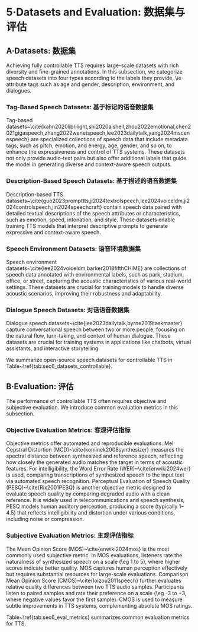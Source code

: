 # 5·Datasets and Evaluation: 数据集与评估

## A·Datasets: 数据集

Achieving fully controllable TTS requires large-scale datasets with rich diversity and fine-grained annotations.
In this subsection, we categorize speech datasets into four types according to the labels they provide, \ie attribute tags such as age and gender, description, environment, and dialogues.

### Tag-Based Speech Datasets: 基于标记的语音数据集

Tag-based datasets~\cite{kahn2020librilight,shi2020aishell,zhou2022emotional,chen2021gigaspeech,zhang2022wenetspeech,lee2023dailytalk,yang2024mscenespeech} are specialized collections of speech data that include metadata tags, such as pitch, emotion, and energy, age, gender, and so on, to enhance the expressiveness and control of TTS systems. These datasets not only provide audio-text pairs but also offer additional labels that guide the model in generating diverse and context-aware speech outputs.

### Description-Based Speech Datasets: 基于描述的语音数据集

Description-based TTS datasets~\cite{guo2023prompttts,ji2024textrolspeech,lee2024voiceldm,ji2024controlspeech,jin2024speechcraft} contain speech data paired with detailed textual descriptions of the speech attributes or characteristics, such as emotion, speed, intonation, and style. These datasets enable training TTS models that interpret descriptive prompts to generate expressive and context-aware speech.

### Speech Environment Datasets: 语音环境数据集

Speech environment datasets~\cite{lee2024voiceldm,barker2018fifthCHiME} are collections of speech data annotated with environmental labels, such as park, stadium, office, or street, capturing the acoustic characteristics of various real-world settings. These datasets are crucial for training models to handle diverse acoustic scenarios, improving their robustness and adaptability.

### Dialogue Speech Datasets: 对话语音数据集

Dialogue speech datasets~\cite{lee2023dailytalk,byrne2019taskmaster} capture conversational speech between two or more people, focusing on the natural flow, turn-taking, and context of human dialogue. These datasets are crucial for training systems in applications like chatbots, virtual assistants, and interactive storytelling.

We summarize open-source speech datasets for controllable TTS in Table~\ref{tab:sec6_datasets_controllable}.

## B·Evaluation: 评估

The performance of controllable TTS often requires objective and subjective evaluation. We introduce common evaluation metrics in this subsection.

### Objective Evaluation Metrics: 客观评估指标

Objective metrics offer automated and reproducible evaluations. Mel Cepstral Distortion (MCD)~\cite{kominek2008synthesizer} measures the spectral distance between synthesized and reference speech, reflecting how closely the generated audio matches the target in terms of acoustic features.
For intelligibility, the Word Error Rate (WER)~\cite{enwiki2024wer} is used, comparing transcriptions of synthesized speech to the input text via automated speech recognition.
Perceptual Evaluation of Speech Quality (PESQ)~\cite{Rix2001PESQ} is another objective metric designed to evaluate speech quality by comparing degraded audio with a clean reference. It is widely used in telecommunications and speech synthesis, PESQ models human auditory perception, producing a score (typically 1–4.5) that reflects intelligibility and distortion under various conditions, including noise or compression.

### Subjective Evaluation Metrics: 主观评估指标

The Mean Opinion Score (MOS)~\cite{enwiki2024mos} is the most commonly used subjective metric. In MOS evaluations, listeners rate the naturalness of synthesized speech on a scale (\eg 1 to 5), where higher scores indicate better quality. MOS captures human perception effectively but requires substantial resources for large-scale evaluations.
Comparison Mean Opinion Score (CMOS)~\cite{loizou2011speech} further evaluates relative quality differences between two TTS audio samples. Participants listen to paired samples and rate their preference on a scale (\eg -3 to +3, where negative values favor the first sample). CMOS is used to measure subtle improvements in TTS systems, complementing absolute MOS ratings.

Table~\ref{tab:sec6_eval_metrics} summarizes common evaluation metrics for TTS.